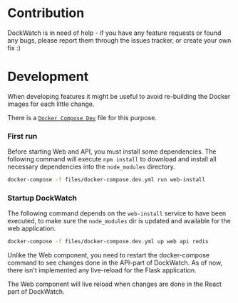 # Contribution
DockWatch is in need of help - if you have any feature requests or found any bugs,
please report them through the issues tracker, or create your own fix :)


# Development
When developing features it might be useful to avoid
re-building the Docker images for each little change.

There is a [`Docker Compose Dev`](../docker-compose.dev.yml) file for this purpose.

### First run
Before starting Web and API, you must install some dependencies.
The following command will execute `npm install` to download and
install all necessary dependencies into the `node_modules` directory.
```bash
docker-compose -f files/docker-compose.dev.yml run web-install
```

### Startup DockWatch
The following command depends on the `web-install` service to have been executed,
to make sure the `node_modules` dir is updated and available for the web application.
```bash
docker-compose -f files/docker-compose.dev.yml up web api redis
```

Unlike the Web component, you need to restart the docker-compose command
to see changes done in the API-part of DockWatch.
As of now, there isn't implemented any live-reload for the Flask application.

The Web component will live reload when changes are done in the React part of DockWatch.
